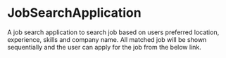 # JobSearchApplication
A job search application to search job based on users preferred location, experience, skills and company name. All matched job will be shown sequentially and the user can apply for the job from the below link.
